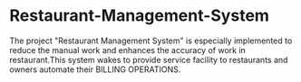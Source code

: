 # Restaurant-Management-System
The project "Restaurant Management System" is especially implemented to reduce the  manual work and enhances the accuracy of work in restaurant.This system wakes to provide service facility to restaurants and owners  automate their BILLING OPERATIONS.
